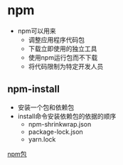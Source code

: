 # npm

- npm可以用来
  - 调整应用程序代码包 
  - 下载立即使用的独立工具
  - 使用npm运行包而不下载
  - 将代码限制为特定开发人员
  
## npm-install

- 安装一个包和依赖包
- install命令安装依赖包的依据的顺序
  - npm-shrinkwrap.json
  - package-lock.json
  - yarn.lock

[npm包](npm_package.md)